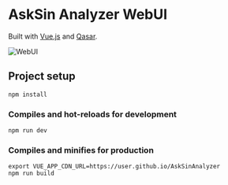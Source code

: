 # AskSin Analyzer WebUI

Built with [Vue.js](http://vuejs.org) and [Qasar](https://quasar.dev).

![WebUI](../Images/web_main.png)

## Project setup
```
npm install
```

### Compiles and hot-reloads for development
```
npm run dev
```

### Compiles and minifies for production
```
export VUE_APP_CDN_URL=https://user.github.io/AskSinAnalyzer
npm run build
```
